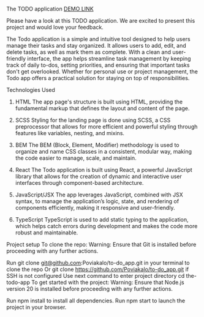 The TODO application
[DEMO LINK](https://poviakalo.github.io/to-do_app/)

Please have a look at this TODO application. We are excited to present this project and would love your feedback.

The Todo application is a simple and intuitive tool designed to help users manage their tasks and stay organized. It allows users to add, edit, and delete tasks, as well as mark them as complete. With a clean and user-friendly interface, the app helps streamline task management by keeping track of daily to-dos, setting priorities, and ensuring that important tasks don't get overlooked. Whether for personal use or project management, the Todo app offers a practical solution for staying on top of responsibilities.

Technologies Used
1. HTML
The app page's structure is built using HTML, providing the fundamental markup that defines the layout and content of the page.

2. SCSS
Styling for the landing page is done using SCSS, a CSS preprocessor that allows for more efficient and powerful styling through features like variables, nesting, and mixins.

3. BEM
The BEM (Block, Element, Modifier) methodology is used to organize and name CSS classes in a consistent, modular way, making the code easier to manage, scale, and maintain.

4. React
The Todo application is built using React, a powerful JavaScript library that allows for the creation of dynamic and interactive user interfaces through component-based architecture.

5. JavaScript/JSX
The app leverages JavaScript, combined with JSX syntax, to manage the application’s logic, state, and rendering of components efficiently, making it responsive and user-friendly.

6. TypeScript
TypeScript is used to add static typing to the application, which helps catch errors during development and makes the code more robust and maintainable.

Project setup
To clone the repo:
Warning: Ensure that Git is installed before proceeding with any further actions.

Run git clone git@github.com:Poviakalo/to-do_app.git in your terminal to clone the repo
Or git clone https://github.com/Poviakalo/to-do_app.git if SSH is not configured
Use next command to enter project directory cd the-todo-app
To get started with the project:
Warning: Ensure that Node.js version 20 is installed before proceeding with any further actions.

Run npm install to install all dependencies.
Run npm start to launch the project in your browser.